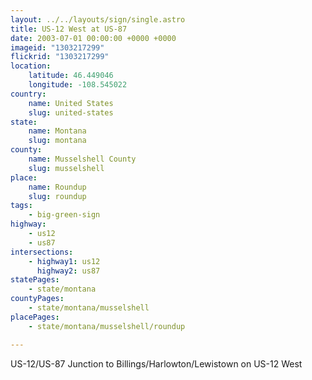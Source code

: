 ```yaml
---
layout: ../../layouts/sign/single.astro
title: US-12 West at US-87
date: 2003-07-01 00:00:00 +0000 +0000
imageid: "1303217299"
flickrid: "1303217299"
location:
    latitude: 46.449046
    longitude: -108.545022
country:
    name: United States
    slug: united-states
state:
    name: Montana
    slug: montana
county:
    name: Musselshell County
    slug: musselshell
place:
    name: Roundup
    slug: roundup
tags:
    - big-green-sign
highway:
    - us12
    - us87
intersections:
    - highway1: us12
      highway2: us87
statePages:
    - state/montana
countyPages:
    - state/montana/musselshell
placePages:
    - state/montana/musselshell/roundup

---
```

US-12/US-87 Junction to Billings/Harlowton/Lewistown on US-12 West